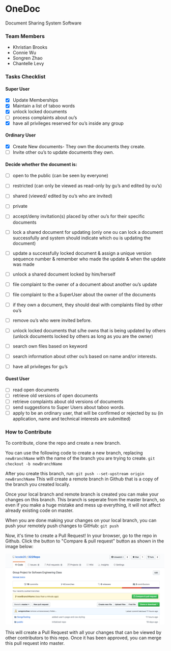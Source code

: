# OneDoc

Document Sharing System Software

### Team Members

- Khristian Brooks
- Connie Wu
- Songren Zhao
- Chantelle Levy

### Tasks Checklist
#### Super User
- [x] Update Memberships
- [x] Maintain a list of taboo words
- [x] unlock locked documents
- [ ] process complaints about ou’s
- [x] have all privileges reserved for ou’s inside any group

#### Ordinary User
- [x] Create New documents- They own the documents they create.
- [ ] Invite other ou’s to update documents they own.
#### Decide whether the document is:
- [ ] open to the public (can be seen by everyone)
- [ ] restricted (can only be viewed as read-only by gu’s and edited by ou’s)
- [ ] shared (viewed/ edited by ou’s who are invited)
- [ ] private


- [ ] accept/deny invitation(s) placed by other ou’s for their specific documents
- [ ] lock a shared document for updating (only one ou can lock a document successfully and system should indicate
which ou is updating the document)
- [ ] update a successfully locked document & assign a unique version sequence number & remember who made the
update & when the update was made
- [ ] unlock a shared document locked by him/herself
- [ ] file complaint to the owner of a document about another ou’s update
- [ ] file complaint to the a SuperUser about the owner of the documents
- [ ] if they own a document, they should deal with complaints filed by other ou’s
- [ ] remove ou’s who were invited before.
- [ ] unlock locked documents that s/he owns that is being updated by others (unlock documents locked by others as
long as you are the owner)
- [ ] search own files based on keyword
- [ ] search information about other ou’s based on name and/or interests.
- [ ] have all privileges for gu’s

#### Guest User
- [ ] read open documents
- [ ] retrieve old versions of open documents
- [ ] retrieve complaints about old versions of documents
- [ ] send suggestions to Super Users about taboo words.
- [ ] apply to be an ordinary user, that will be confirmed or rejected by su (in application, name and technical interests
are submitted)

### How to Contribute

To contribute, clone the repo and create a new branch.

You can use the following code to create a new branch, replacing `newBranchName` with the name of the branch you are trying to create.
`git checkout -b newBranchName`

After you create this branch, run:
`git push --set-upstream origin newBranchName`
This will create a remote branch in Github that is a copy of the branch you created locally.

Once your local branch and remote branch is created you can make your changes on this branch. This branch is seperate from the master branch, so even if you make a huge mistake and mess up everything, it will not affect already existing code on master.

When you are done making your changes on your local branch, you can push your remotely push changes to GitHub:
`git push`

Now, it's time to create a Pull Request! In your browser, go to the repo in Github. Click the button to "Compare & pull request" button as shown in the image below:

<img src="/src/img/CreatingPR.png" width="500"/>

This will create a Pull Request with all your changes that can be viewed by other contributors to this repo. Once it has been approved, you can merge this pull request into master.
